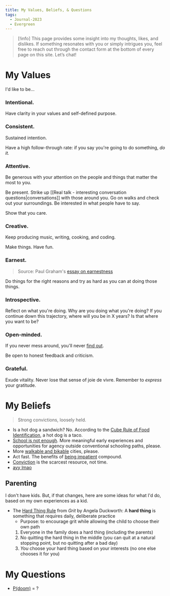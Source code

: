 ```yaml
---
title: My Values, Beliefs, & Questions
tags:
  - Journal-2023
  - Evergreen
---
```

>[!info] This page provides some insight into my thoughts, likes, and dislikes. If something resonates with you or simply intrigues you, feel free to reach out through the contact form at the bottom of every page on this site. Let’s chat!
# My Values
I'd like to be...
### Intentional.
Have clarity in your values and self-defined purpose.
### Consistent.
Sustained intention.

Have a high follow-through rate: if you say you're going to do something, *do it.*
### Attentive.
Be generous with your attention on the people and things that matter the most to you.

Be present. Strike up [[Real talk - interesting conversation questions|conversations]] with those around you. Go on walks and check out your surroundings. Be interested in what people have to say. 

Show that you care.
### Creative.
Keep producing music, writing, cooking, and coding. 

Make things. Have fun. 
### Earnest.
> Source: Paul Graham's [essay on earnestness](http://www.paulgraham.com/earnest.html)

Do things for the right reasons and try as hard as you can at doing those things.

### Introspective.
Reflect on what you're doing. Why are you doing what you're doing? 
If you continue down this trajectory, where will you be in X years? Is that where you want to be?
### Open-minded.
If you never mess around, you'll never [find out](https://twitter.com/rogerskaer/status/1576025818182332416). 

Be open to honest feedback and criticism.
### Grateful.
Exude vitality. Never lose that sense of joie de vivre. Remember to *express* your gratitude.

# My Beliefs
> Strong convictions, loosely held. 

- Is a hot dog a sandwich? No. According to the [Cube Rule of Food Identification](https://cuberule.com/), a hot dog is a taco.
- [School is not enough](https://www.palladiummag.com/2023/06/06/school-is-not-enough/). More meaningful early experiences and opportunities for agency outside conventional schooling paths, please.
- More [walkable and bikable](https://www.youtube.com/watch?v=uxykI30fS54) cities, please. 
- Act fast. The benefits of [being impatient](https://www.benkuhn.net/impatient/) compound. 
- [Conviction](https://blog.aayushg.com/fake_conviction/) is the scarcest resource, not time.
- [ayy lmao](https://www.visakanv.com/blog/ayy-lmao/?ref=andrewconner.com)
## Parenting 
I don't have kids. But, if that changes, here are some ideas for what I'd do, based on my own experiences as a kid.
- The [Hard Thing Rule](https://characterlab.org/character-hub/resources/grit-the-power-of-passion-and-perseverance/) from *Grit* by Angela Duckworth: A **hard thing** is something that requires daily, deliberate practice
	- Purpose: to encourage grit while allowing the child to choose their own path
	1. Everyone in the family does a hard thing (including the parents) 
	2. No quitting the hard thing in the middle (you can quit at a natural stopping point, but no quitting after a bad day)
	3. *You* choose your hard thing based on your interests (no one else chooses it for you)

# My Questions
- [P(doom)](https://www.fastcompany.com/90994526/pdoom-explained-how-to-calculate-your-score-on-ai-apocalypse-metric) = ?
